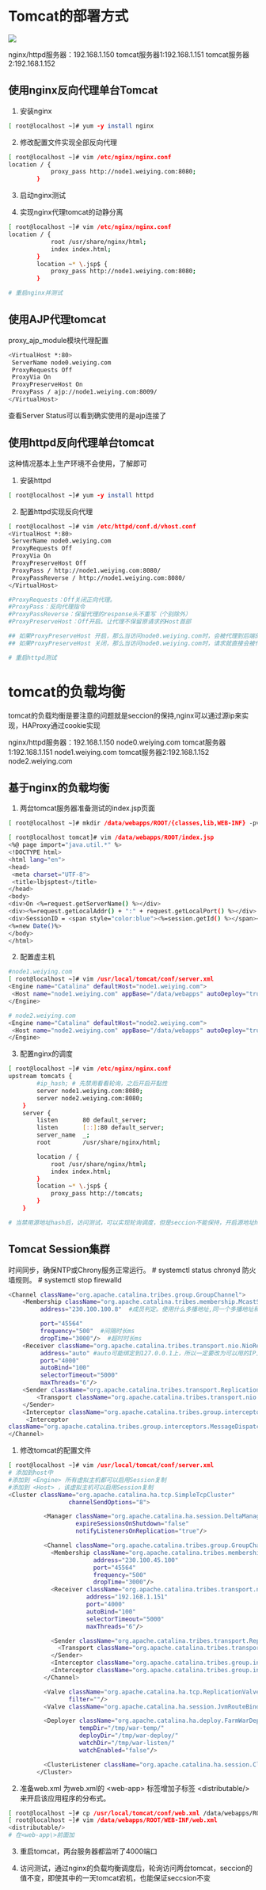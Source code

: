 # Tomcat的部署方式
![](images/b0518dfc11017cfa457216e913df8f52.png)

nginx/httpd服务器：192.168.1.150
tomcat服务器1:192.168.1.151
tomcat服务器2:192.168.1.152

## 使用nginx反向代理单台Tomcat

1. 安装nginx
```bash
[ root@localhost ~]# yum -y install nginx
```
2. 修改配置文件实现全部反向代理
```bash
[ root@localhost ~]# vim /etc/nginx/nginx.conf
location / {
            proxy_pass http://node1.weiying.com:8080;
        }
```
3. 启动nginx测试

4. 实现nginx代理tomcat的动静分离
```bash
[ root@localhost ~]# vim /etc/nginx/nginx.conf
location / {
            root /usr/share/nginx/html;
            index index.html;
        }
        location ~* \.jsp$ {
            proxy_pass http://node1.weiying.com:8080;
        }

# 重启nginx并测试
```

## 使用AJP代理tomcat
proxy_ajp_module模块代理配置
```bash
<VirtualHost *:80>
 ServerName node0.weiying.com
 ProxyRequests Off
 ProxyVia On
 ProxyPreserveHost On
 ProxyPass / ajp://node1.weiying.com:8009/
</VirtualHost>
```
查看Server Status可以看到确实使用的是ajp连接了

## 使用httpd反向代理单台tomcat
这种情况基本上生产环境不会使用，了解即可

1. 安装httpd
```bash
[ root@localhost ~]# yum -y install httpd
```

2. 配置httpd实现反向代理
```bash
[ root@localhost ~]# vim /etc/httpd/conf.d/vhost.conf
<VirtualHost *:80>
 ServerName node0.weiying.com
 ProxyRequests Off
 ProxyVia On
 ProxyPreserveHost Off
 ProxyPass / http://node1.weiying.com:8080/
 ProxyPassReverse / http://node1.weiying.com:8080/
</VirtualHost>

#ProxyRequests：Off关闭正向代理。
#ProxyPass：反向代理指令
#ProxyPassReverse：保留代理的response头不重写（个别除外）
#ProxyPreserveHost：Off开启。让代理不保留原请求的Host首部

## 如果ProxyPreserveHost 开启，那么当访问node0.weiying.com时，会被代理到后端的http://node1.weiying.com:8080/ ，但是在后端的tomcat服务器找不到node0.weiying.com的hosts，就会访问默认的host
## 如果ProxyPreserveHost 关闭，那么当访问node0.weiying.com时，请求就直接会被代理到后端的node1.weiying.com对应的host

# 重启httpd测试
```
# tomcat的负载均衡
tomcat的负载均衡是要注意的问题就是seccion的保持,nginx可以通过源ip来实现，HAProxy通过cookie实现

nginx/httpd服务器：192.168.1.150 node0.weiying.com
tomcat服务器1:192.168.1.151 node1.weiying.com
tomcat服务器2:192.168.1.152 node2.weiying.com
## 基于nginx的负载均衡

1. 两台tomcat服务器准备测试的index.jsp页面
```bash
[ root@localhost ~]# mkdir /data/webapps/ROOT/{classes,lib,WEB-INF} -pv

[ root@localhost tomcat]# vim /data/webapps/ROOT/index.jsp
<%@ page import="java.util.*" %>
<!DOCTYPE html>
<html lang="en">
<head>
 <meta charset="UTF-8">
 <title>lbjsptest</title>
</head>
<body>
<div>On <%=request.getServerName() %></div>
<div><%=request.getLocalAddr() + ":" + request.getLocalPort() %></div>
<div>SessionID = <span style="color:blue"><%=session.getId() %></span></div>
<%=new Date()%>
</body>
</html>
```

2. 配置虚主机
```bash
#node1.weiying.com
[ root@localhost ~]# vim /usr/local/tomcat/conf/server.xml
<Engine name="Catalina" defaultHost="node1.weiying.com">
 <Host name="node1.weiying.com" appBase="/data/webapps" autoDeploy="true" />
</Engine>

# node2.weiying.com
<Engine name="Catalina" defaultHost="node2.weiying.com">
 <Host name="node2.weiying.com" appBase="/data/webapps" autoDeploy="true" />
</Engine>
```

3. 配置nginx的调度
```bash
[ root@localhost ~]# vim /etc/nginx/nginx.conf
upstream tomcats {
        #ip_hash; # 先禁用看看轮询，之后开启开黏性
        server node1.weiying.com:8080;
        server node2.weiying.com:8080;
    }
    server {
        listen       80 default_server;
        listen       [::]:80 default_server;
        server_name  _;
        root         /usr/share/nginx/html;

        location / {
            root /usr/share/nginx/html;
            index index.html;
        }
        location ~* \.jsp$ {
            proxy_pass http://tomcats;
        }
	}

# 当禁用源地址hash后，访问测试，可以实现轮询调度，但是seccion不能保持，开启源地址hash后，固定方位一天tomcat，seccion不变
```

## Tomcat Session集群
时间同步，确保NTP或Chrony服务正常运行。 # systemctl status chronyd
防火墙规则。 # systemctl stop firewalld

```bash
<Channel className="org.apache.catalina.tribes.group.GroupChannel">
 	<Membership className="org.apache.catalina.tribes.membership.McastService"
		 address="230.100.100.8"  #成员判定。使用什么多播地址,同一个多播地址和端口认为同属一个组。使用时修改这个多播地址，以防冲突

		 port="45564"
		 frequency="500"  #间隔时长ms
		 dropTime="3000"/>  #超时时长ms
 	<Receiver className="org.apache.catalina.tribes.transport.nio.NioReceiver"
		 address="auto" #auto可能绑定到127.0.0.1上，所以一定要改为可以用的IP上去
		 port="4000"
		 autoBind="100"
		 selectorTimeout="5000"
		 maxThreads="6"/>
 	<Sender className="org.apache.catalina.tribes.transport.ReplicationTransmitter">
 		<Transport className="org.apache.catalina.tribes.transport.nio.PooledParallelSender"/>
 	</Sender>
 	<Interceptor className="org.apache.catalina.tribes.group.interceptors.TcpFailureDetector"/>
	 <Interceptor
className="org.apache.catalina.tribes.group.interceptors.MessageDispatchInterceptor"/>
</Channel>
```

1. 修改tomcat的配置文件
```bash
[ root@localhost ~]# vim /usr/local/tomcat/conf/server.xml
# 添加到host中
#添加到 <Engine> 所有虚拟主机都可以启用Session复制
#添加到 <Host> ，该虚拟主机可以启用Session复制
<Cluster className="org.apache.catalina.ha.tcp.SimpleTcpCluster"
                 channelSendOptions="8">

          <Manager className="org.apache.catalina.ha.session.DeltaManager"
                   expireSessionsOnShutdown="false"
                   notifyListenersOnReplication="true"/>

          <Channel className="org.apache.catalina.tribes.group.GroupChannel">
            <Membership className="org.apache.catalina.tribes.membership.McastService"
                        address="230.100.45.100"
                        port="45564"
                        frequency="500"
                        dropTime="3000"/>
            <Receiver className="org.apache.catalina.tribes.transport.nio.NioReceiver"
                      address="192.168.1.151"
                      port="4000"
                      autoBind="100"
                      selectorTimeout="5000"
                      maxThreads="6"/>

            <Sender className="org.apache.catalina.tribes.transport.ReplicationTransmitter">
              <Transport className="org.apache.catalina.tribes.transport.nio.PooledParallelSender"/>
            </Sender>
            <Interceptor className="org.apache.catalina.tribes.group.interceptors.TcpFailureDetector"/>
            <Interceptor className="org.apache.catalina.tribes.group.interceptors.MessageDispatchInterceptor"/>
          </Channel>

          <Valve className="org.apache.catalina.ha.tcp.ReplicationValve"
                 filter=""/>
          <Valve className="org.apache.catalina.ha.session.JvmRouteBinderValve"/>

          <Deployer className="org.apache.catalina.ha.deploy.FarmWarDeployer"
                    tempDir="/tmp/war-temp/"
                    deployDir="/tmp/war-deploy/"
                    watchDir="/tmp/war-listen/"
                    watchEnabled="false"/>

          <ClusterListener className="org.apache.catalina.ha.session.ClusterSessionListener"/>
        </Cluster>
```

2. 准备web.xml
为web.xml的 <web-app\> 标签增加子标签 <distributable/\> 来开启该应用程序的分布式。
```bash
[ root@localhost ~]# cp /usr/local/tomcat/conf/web.xml /data/webapps/ROOT/WEB-INF/
[ root@localhost ~]# vim /data/webapps/ROOT/WEB-INF/web.xml
<distributable/>
# 在<web-app\>前面加
```

3. 重启tomcat，两台服务器都监听了4000端口

4. 访问测试，通过nginx的负载均衡调度后，轮询访问两台tomcat，seccion的值不变，即使其中的一天tomcat宕机，也能保证seccsion不变